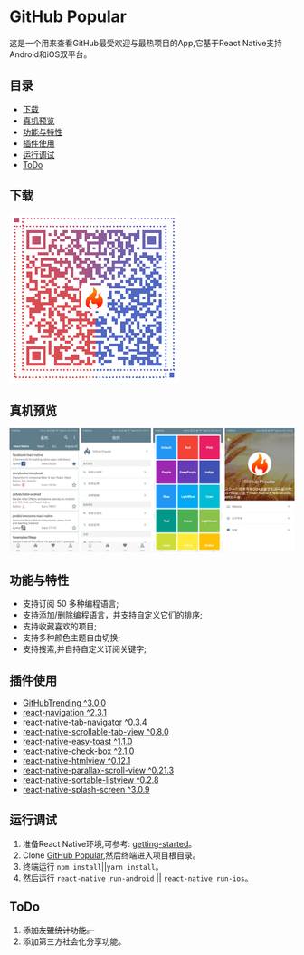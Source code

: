 # GitHub Popular

这是一个用来查看GitHub最受欢迎与最热项目的App,它基于React Native支持Android和iOS双平台。

## 目录

* [下载](#下载预览)
* [真机预览](#真机预览)
* [功能与特性](#功能与特性)
* [插件使用](#插件使用)
* [运行调试](#运行调试)
* [ToDo](#ToDo)

## 下载

![GitHub Popular](https://raw.githubusercontent.com/wkl007/GitHubPopular/master/screenshot/GitHubPopular-twoCode.png)

## 真机预览

![GitHub Popular](https://raw.githubusercontent.com/wkl007/GitHubPopular/master/screenshot/GitHubPopular-1.png)

## 功能与特性

* 支持订阅 50 多种编程语言;
* 支持添加/删除编程语言，并支持自定义它们的排序;
* 支持收藏喜欢的项目;
* 支持多种颜色主题自由切换;
* 支持搜索,并自持自定义订阅关键字;

## 插件使用

* [GitHubTrending ^3.0.0](https://github.com/crazycodeboy/GitHubTrending)
* [react-navigation ^2.3.1](https://reactnavigation.org/)
* [react-native-tab-navigator ^0.3.4](https://github.com/happypancake/react-native-tab-navigator)
* [react-native-scrollable-tab-view ^0.8.0](https://github.com/skv-headless/react-native-scrollable-tab-view)
* [react-native-easy-toast ^1.1.0](https://github.com/crazycodeboy/react-native-easy-toast)
* [react-native-check-box ^2.1.0](https://github.com/crazycodeboy/react-native-check-box)
* [react-native-htmlview ^0.12.1](https://github.com/jsdf/react-native-htmlview)
* [react-native-parallax-scroll-view ^0.21.3](https://github.com/i6mi6/react-native-parallax-scroll-view)
* [react-native-sortable-listview ^0.2.8](https://github.com/deanmcpherson/react-native-sortable-listview)
* [react-native-splash-screen ^3.0.9](https://github.com/crazycodeboy/react-native-splash-screen)

## 运行调试

1. 准备React Native环境,可参考: [getting-started](https://reactnative.cn/docs/0.51/getting-started.html)。
2. Clone [GitHub Popular](https://gitee.com/wkl--007/GitHubPopular.git),然后终端进入项目根目录。
3. 终端运行 `npm install`||`yarn install`。
4. 然后运行 `react-native run-android` || `react-native run-ios`。

## ToDo

1. ~~添加友盟统计功能。~~
2. 添加第三方社会化分享功能。

